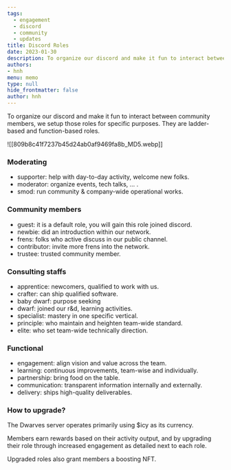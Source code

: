 ```yaml
---
tags: 
  - engagement
  - discord
  - community 
  - updates
title: Discord Roles
date: 2023-01-30
description: To organize our discord and make it fun to interact between community members, we setup those roles for specific purposes. They are ladder-based and function-based roles.
authors:
- hnh
menu: memo
type: null
hide_frontmatter: false
author: hnh
---
```


To organize our discord and make it fun to interact between community members, we setup those roles for specific purposes. They are ladder-based and function-based roles.

![[809b8c41f7237b45d24ab0af9469fa8b_MD5.webp]]

### Moderating
* supporter: help with day-to-day activity, welcome new folks.
* moderator: organize events, tech talks, ... .
* smod: run community & company-wide operational works.

### Community members
* guest: it is a default role, you will gain this role joined discord.
* newbie: did an introduction within our network.
* frens: folks who active discuss in our public channel.
* contributor: invite more frens into the network.
* trustee: trusted community member.

### Consulting staffs
* apprentice: newcomers, qualified to work with us.
* crafter: can ship qualified software.
* baby dwarf: purpose seeking
* dwarf: joined our r&d, learning activities.
* specialist: mastery in one specific vertical.
* principle: who maintain and heighten team-wide standard.
* elite: who set team-wide technically direction.

### Functional
* engagement: align vision and value across the team.
* learning: continuous improvements, team-wise and individually.
* partnership: bring food on the table.
* communication: transparent information internally and externally.
* delivery: ships high-quality deliverables.

### How to upgrade?
The Dwarves server operates primarily using $icy as its currency. 

Members earn rewards based on their activity output, and by upgrading their role through increased engagement as detailed next to each role. 

Upgraded roles also grant members a boosting NFT.